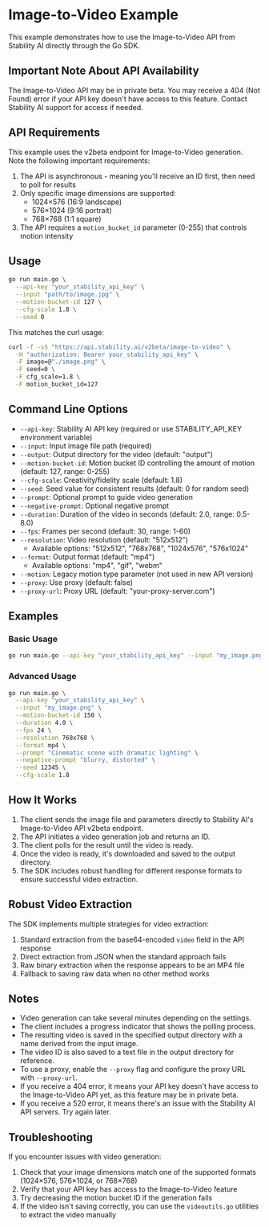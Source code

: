 # Image-to-Video Example

This example demonstrates how to use the Image-to-Video API from Stability AI directly through the Go SDK.

## Important Note About API Availability

The Image-to-Video API may be in private beta. You may receive a 404 (Not Found) error if your API key doesn't have access to this feature. Contact Stability AI support for access if needed.

## API Requirements

This example uses the v2beta endpoint for Image-to-Video generation. Note the following important requirements:

1. The API is asynchronous - meaning you'll receive an ID first, then need to poll for results
2. Only specific image dimensions are supported:
   - 1024×576 (16:9 landscape)
   - 576×1024 (9:16 portrait)
   - 768×768 (1:1 square)
3. The API requires a `motion_bucket_id` parameter (0-255) that controls motion intensity

## Usage

```bash
go run main.go \
  --api-key "your_stability_api_key" \
  --input "path/to/image.jpg" \
  --motion-bucket-id 127 \
  --cfg-scale 1.8 \
  --seed 0
```

This matches the curl usage:

```bash
curl -f -sS "https://api.stability.ai/v2beta/image-to-video" \
  -H "authorization: Bearer your_stability_api_key" \
  -F image=@"./image.png" \
  -F seed=0 \
  -F cfg_scale=1.8 \
  -F motion_bucket_id=127
```

## Command Line Options

- `--api-key`: Stability AI API key (required or use STABILITY_API_KEY environment variable)
- `--input`: Input image file path (required)
- `--output`: Output directory for the video (default: "output")
- `--motion-bucket-id`: Motion bucket ID controlling the amount of motion (default: 127, range: 0-255)
- `--cfg-scale`: Creativity/fidelity scale (default: 1.8)
- `--seed`: Seed value for consistent results (default: 0 for random seed)
- `--prompt`: Optional prompt to guide video generation
- `--negative-prompt`: Optional negative prompt
- `--duration`: Duration of the video in seconds (default: 2.0, range: 0.5-8.0)
- `--fps`: Frames per second (default: 30, range: 1-60)
- `--resolution`: Video resolution (default: "512x512")
  - Available options: "512x512", "768x768", "1024x576", "576x1024"
- `--format`: Output format (default: "mp4")
  - Available options: "mp4", "gif", "webm"
- `--motion`: Legacy motion type parameter (not used in new API version)
- `--proxy`: Use proxy (default: false)
- `--proxy-url`: Proxy URL (default: "your-proxy-server.com")

## Examples

### Basic Usage

```bash
go run main.go --api-key "your_stability_api_key" --input "my_image.png"
```

### Advanced Usage

```bash
go run main.go \
  --api-key "your_stability_api_key" \
  --input "my_image.png" \
  --motion-bucket-id 150 \
  --duration 4.0 \
  --fps 24 \
  --resolution 768x768 \
  --format mp4 \
  --prompt "Cinematic scene with dramatic lighting" \
  --negative-prompt "blurry, distorted" \
  --seed 12345 \
  --cfg-scale 1.8
```

## How It Works

1. The client sends the image file and parameters directly to Stability AI's Image-to-Video API v2beta endpoint.
2. The API initiates a video generation job and returns an ID.
3. The client polls for the result until the video is ready.
4. Once the video is ready, it's downloaded and saved to the output directory.
5. The SDK includes robust handling for different response formats to ensure successful video extraction.

## Robust Video Extraction

The SDK implements multiple strategies for video extraction:
1. Standard extraction from the base64-encoded `video` field in the API response
2. Direct extraction from JSON when the standard approach fails
3. Raw binary extraction when the response appears to be an MP4 file
4. Fallback to saving raw data when no other method works

## Notes

- Video generation can take several minutes depending on the settings.
- The client includes a progress indicator that shows the polling process.
- The resulting video is saved in the specified output directory with a name derived from the input image.
- The video ID is also saved to a text file in the output directory for reference.
- To use a proxy, enable the `--proxy` flag and configure the proxy URL with `--proxy-url`.
- If you receive a 404 error, it means your API key doesn't have access to the Image-to-Video API yet, as this feature may be in private beta.
- If you receive a 520 error, it means there's an issue with the Stability AI API servers. Try again later.

## Troubleshooting

If you encounter issues with video generation:
1. Check that your image dimensions match one of the supported formats (1024×576, 576×1024, or 768×768)
2. Verify that your API key has access to the Image-to-Video feature
3. Try decreasing the motion bucket ID if the generation fails
4. If the video isn't saving correctly, you can use the `videoutils.go` utilities to extract the video manually